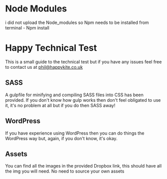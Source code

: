 # Node Modules

i did not upload the Node_modules so Npm needs to be installed from terminal - Npm install

# Happy Technical Test

This is a small guide to the technical test but if you have any issues feel free to contact us at [phil@happykite.co.uk](mailto:phil@happykite.co.uk)

## SASS

A gulpfile for minifying and compiling SASS files into CSS has been provided. If you don't know how gulp works then don't feel obligated to use it, it's no problem at all but if you do then SASS away!

## WordPress

If you have experience using WordPress then you can do things the WordPress way but, again, if you don't know, it's okay.

## Assets

You can find all the images in the provided Dropbox link, this should have all the img you will need. No need to source your own assets
